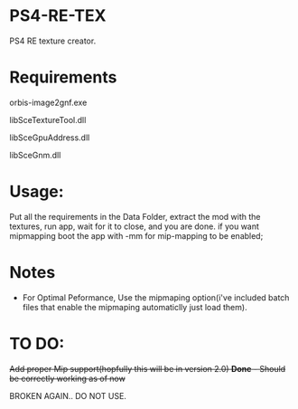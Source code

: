 # PS4-RE-TEX
PS4 RE texture creator.
# Requirements

orbis-image2gnf.exe

libSceTextureTool.dll

libSceGpuAddress.dll

libSceGnm.dll

# Usage:
Put all the requirements in the Data Folder, extract the mod with the textures, run app, wait for it to close, and you are done. if you want mipmapping boot the app with -mm for mip-mapping to be enabled;

# Notes
* For Optimal Peformance, Use the mipmaping option(i've included batch files that enable the mipmaping automaticlly just load them).

# TO DO:
~~Add proper Mip support(hopfully this will be in version 2.0) **Done** - Should be correctly working as of now~~ 

BROKEN AGAIN.. DO NOT USE.
